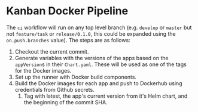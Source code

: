 # Kanban Docker Pipeline

The `ci` workflow will run on any top level branch (e.g. `develop` or `master` but not `feature/task` or `release/0.1.0`, this could be expanded using the `on.push.branches` value). The steps are as follows:
1. Checkout the current commit.
2. Generate variables with the versions of the apps based on the `appVersion`s in their `Chart.yaml`. These will be used as one of the tags for the Docker images.
3. Set up the runner with Docker build components.
4. Build the Docker images for each app and push to Dockerhub using credentials from Github secrets. 
   1. Tag with latest, the app's current version from it's Helm chart, and the beginning of the commit SHA.
 